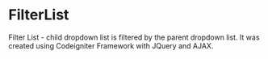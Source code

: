 FilterList
==========

Filter List - child dropdown list is filtered by the parent dropdown list. It was created using Codeigniter Framework with JQuery and AJAX.
